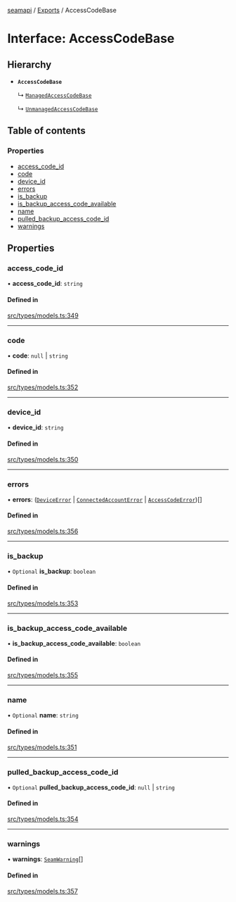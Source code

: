 [seamapi](../README.md) / [Exports](../modules.md) / AccessCodeBase

# Interface: AccessCodeBase

## Hierarchy

- **`AccessCodeBase`**

  ↳ [`ManagedAccessCodeBase`](ManagedAccessCodeBase.md)

  ↳ [`UnmanagedAccessCodeBase`](UnmanagedAccessCodeBase.md)

## Table of contents

### Properties

- [access\_code\_id](AccessCodeBase.md#access_code_id)
- [code](AccessCodeBase.md#code)
- [device\_id](AccessCodeBase.md#device_id)
- [errors](AccessCodeBase.md#errors)
- [is\_backup](AccessCodeBase.md#is_backup)
- [is\_backup\_access\_code\_available](AccessCodeBase.md#is_backup_access_code_available)
- [name](AccessCodeBase.md#name)
- [pulled\_backup\_access\_code\_id](AccessCodeBase.md#pulled_backup_access_code_id)
- [warnings](AccessCodeBase.md#warnings)

## Properties

### access\_code\_id

• **access\_code\_id**: `string`

#### Defined in

[src/types/models.ts:349](https://github.com/seamapi/javascript/blob/main/src/types/models.ts#L349)

___

### code

• **code**: ``null`` \| `string`

#### Defined in

[src/types/models.ts:352](https://github.com/seamapi/javascript/blob/main/src/types/models.ts#L352)

___

### device\_id

• **device\_id**: `string`

#### Defined in

[src/types/models.ts:350](https://github.com/seamapi/javascript/blob/main/src/types/models.ts#L350)

___

### errors

• **errors**: ([`DeviceError`](DeviceError.md) \| [`ConnectedAccountError`](ConnectedAccountError.md) \| [`AccessCodeError`](AccessCodeError.md))[]

#### Defined in

[src/types/models.ts:356](https://github.com/seamapi/javascript/blob/main/src/types/models.ts#L356)

___

### is\_backup

• `Optional` **is\_backup**: `boolean`

#### Defined in

[src/types/models.ts:353](https://github.com/seamapi/javascript/blob/main/src/types/models.ts#L353)

___

### is\_backup\_access\_code\_available

• **is\_backup\_access\_code\_available**: `boolean`

#### Defined in

[src/types/models.ts:355](https://github.com/seamapi/javascript/blob/main/src/types/models.ts#L355)

___

### name

• `Optional` **name**: `string`

#### Defined in

[src/types/models.ts:351](https://github.com/seamapi/javascript/blob/main/src/types/models.ts#L351)

___

### pulled\_backup\_access\_code\_id

• `Optional` **pulled\_backup\_access\_code\_id**: ``null`` \| `string`

#### Defined in

[src/types/models.ts:354](https://github.com/seamapi/javascript/blob/main/src/types/models.ts#L354)

___

### warnings

• **warnings**: [`SeamWarning`](SeamWarning.md)[]

#### Defined in

[src/types/models.ts:357](https://github.com/seamapi/javascript/blob/main/src/types/models.ts#L357)
